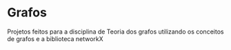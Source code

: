 # Grafos
Projetos feitos para a disciplina de Teoria dos grafos utilizando os conceitos de grafos e a biblioteca networkX
